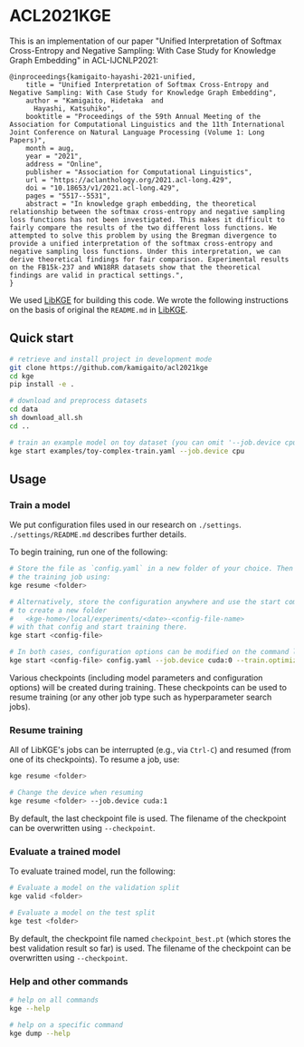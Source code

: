 # ACL2021KGE

This is an implementation of our paper "Unified Interpretation of Softmax Cross-Entropy and Negative Sampling: With Case Study for Knowledge Graph Embedding" in ACL-IJCNLP2021:
```
@inproceedings{kamigaito-hayashi-2021-unified,
    title = "Unified Interpretation of Softmax Cross-Entropy and Negative Sampling: With Case Study for Knowledge Graph Embedding",
    author = "Kamigaito, Hidetaka  and
      Hayashi, Katsuhiko",
    booktitle = "Proceedings of the 59th Annual Meeting of the Association for Computational Linguistics and the 11th International Joint Conference on Natural Language Processing (Volume 1: Long Papers)",
    month = aug,
    year = "2021",
    address = "Online",
    publisher = "Association for Computational Linguistics",
    url = "https://aclanthology.org/2021.acl-long.429",
    doi = "10.18653/v1/2021.acl-long.429",
    pages = "5517--5531",
    abstract = "In knowledge graph embedding, the theoretical relationship between the softmax cross-entropy and negative sampling loss functions has not been investigated. This makes it difficult to fairly compare the results of the two different loss functions. We attempted to solve this problem by using the Bregman divergence to provide a unified interpretation of the softmax cross-entropy and negative sampling loss functions. Under this interpretation, we can derive theoretical findings for fair comparison. Experimental results on the FB15k-237 and WN18RR datasets show that the theoretical findings are valid in practical settings.",
}
```
We used [LibKGE](https://github.com/uma-pi1/kge) for building this code.
We wrote the following instructions on the basis of original the `README.md` in [LibKGE](https://github.com/uma-pi1/kge).

## Quick start

```sh
# retrieve and install project in development mode
git clone https://github.com/kamigaito/acl2021kge
cd kge
pip install -e .

# download and preprocess datasets
cd data
sh download_all.sh
cd ..

# train an example model on toy dataset (you can omit '--job.device cpu' when you have a gpu)
kge start examples/toy-complex-train.yaml --job.device cpu

```

## Usage

### Train a model

We put configuration files used in our research on `./settings`.
`./settings/README.md` describes further details.

To begin training, run one of the following:

```sh
# Store the file as `config.yaml` in a new folder of your choice. Then initiate or resume
# the training job using:
kge resume <folder>

# Alternatively, store the configuration anywhere and use the start command
# to create a new folder
#   <kge-home>/local/experiments/<date>-<config-file-name>
# with that config and start training there.
kge start <config-file>

# In both cases, configuration options can be modified on the command line, too: e.g.,
kge start <config-file> config.yaml --job.device cuda:0 --train.optimizer Adam
```

Various checkpoints (including model parameters and configuration options) will
be created during training. These checkpoints can be used to resume training (or any other job type such as hyperparameter search jobs).

### Resume training

All of LibKGE's jobs can be interrupted (e.g., via `Ctrl-C`) and resumed (from one of its checkpoints). To resume a job, use:

```sh
kge resume <folder>

# Change the device when resuming
kge resume <folder> --job.device cuda:1
```

By default, the last checkpoint file is used. The filename of the checkpoint can be overwritten using ``--checkpoint``.


### Evaluate a trained model

To evaluate trained model, run the following:

```sh
# Evaluate a model on the validation split
kge valid <folder>

# Evaluate a model on the test split
kge test <folder>
```

By default, the checkpoint file named ``checkpoint_best.pt`` (which stores the best validation result so far) is used. The filename of the checkpoint can be overwritten using ``--checkpoint``.

### Help and other commands

```sh
# help on all commands
kge --help

# help on a specific command
kge dump --help
```
